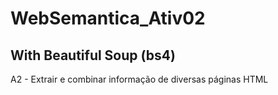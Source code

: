 # WebSemantica_Ativ02
## With Beautiful Soup (bs4)
A2 - Extrair e combinar informação de diversas páginas HTML
